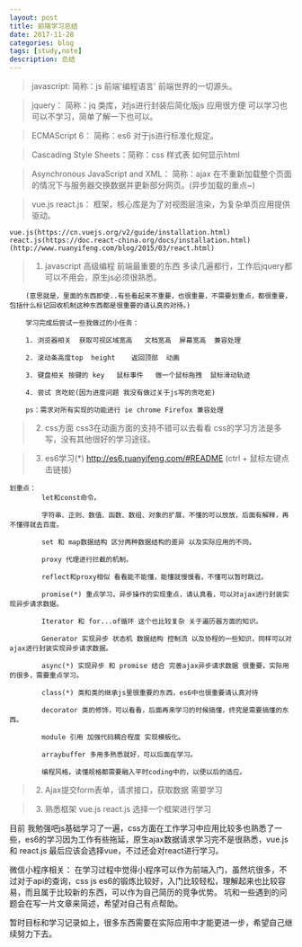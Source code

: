 ```yaml
---
layout: post
title: 前端学习总结
date: 2017-11-28
categories: blog
tags: [study,note]
description: 总结
---
```


>javascript: 简称：js 前端'编程语言' 前端世界的一切源头。

>jquery： 简称：jq 类库，对js进行封装后简化版js 应用很方便 可以学习也可以不学习，简单了解一下也可以。

>ECMAScript 6： 简称：es6 对于js进行标准化规定。

>Cascading Style Sheets：简称：css 样式表 如何显示html

>Asynchronous JavaScript and XML： 简称：ajax 在不重新加载整个页面的情况下与服务器交换数据并更新部分网页。(异步加载的重点~)

>vue.js react.js： 框架，核心库是为了对视图层渲染，为复杂单页应用提供驱动。

    vue.js(https://cn.vuejs.org/v2/guide/installation.html) 
    react.js(https://doc.react-china.org/docs/installation.html)(http://www.ruanyifeng.com/blog/2015/03/react.html)



>1. javascript 高级编程 前端最重要的东西 多读几遍都行，工作后jquery都可以不用会，原生js必须很熟悉。

        (意思就是，里面的东西即使..有些看起来不重要，也很重要，不需要划重点，都很重要，包括什么标记回收机制这种东西都是很重要的请认真的对待。)

        学习完成后尝试一些我做过的小任务： 

        1. 浏览器相关  获取可视区域宽高   文档宽高  屏幕宽高  兼容处理

        2. 滚动条高度top  height    返回顶部  动画

        3. 键盘相关 按键的 key   鼠标事件   做一个鼠标拖拽  鼠标滑动轨迹

        4. 尝试 贪吃蛇(因为进度问题 我没有做过关于js写的贪吃蛇)

        ps：需求对所有实现的功能进行 ie chrome Firefox 兼容处理

>2. css方面 css3在动画方面的支持不错可以去看看 css的学习方法是多写，没有其他很好的学习途径。

>3. es6学习(*) http://es6.ruanyifeng.com/#README  (ctrl + 鼠标左键点击链接) 

    划重点： 
            let和const命令。

            字符串、正则、数值、函数、数组、对象的扩展，不懂的可以放放，后面有解释，再不懂得就去百度。

            set 和 map数据结构 区分两种数据结构的差异 以及实际应用的不同。

            proxy 代理进行拦截的机制。

            reflect和proxy相似 看看能不能懂，能懂就慢慢看，不懂可以暂时跳过。

            promise(*) 重点学习，异步操作的实现重点，请认真看，可以对ajax进行封装实现异步请求数据。

            Iterator 和 for...of循环 这个也比较复杂 关于遍历器方面的知识。

            Generator 实现异步 状态机 数据结构 控制流 以及协程的一些知识，同样可以对ajax进行封装实现异步请求数据。

            async(*) 实现异步 和 promise 结合 完善ajax异步请求数据 很重要，实际用的很多，需要重点学习。

            class(*) 类和类的继承js里很重要的东西，es6中也很重要请认真对待

            decorator 类的修饰，可以看看，后面再来学习的时候搞懂，终究是需要搞懂的东西。

            module 引用 加强代码耦合程度 实现模板化。

            arraybuffer 多用多熟悉就好，可以后面在学习。

            编程风格，读懂规格都需要融入平时coding中的，以便以后的适应。

>2. Ajax提交form表单，请求接口，获取数据 需要学习

>3. 熟悉框架 vue.js react.js 选择一个框架进行学习

目前 我勉强吧js基础学习了一遍，css方面在工作学习中应用比较多也熟悉了一些，es6的学习因为工作有些拖延，原生ajax数据请求学习完不是很熟悉，vue.js 和 react.js 最后应该会选择vue，不过还会对react进行学习。

微信小程序相关：
    在学习过程中觉得小程序可以作为前端入门，虽然坑很多，不过对于api的查询，css js es6的锻炼比较好，入门比较轻松，理解起来也比较容易，而且属于比较新的东西，可以作为自己简历的竞争优势。
    坑和一些遇到的问题会在写一片文章来简述，希望对自己有点帮助。

暂时目标和学习记录如上，很多东西需要在实际应用中才能更进一步，希望自己继续努力下去。
